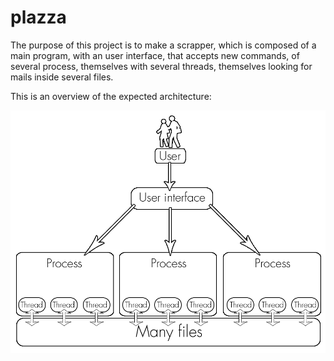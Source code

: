 # plazza

The purpose of this project is to make a scrapper, which is composed of a
main program, with an user interface, that accepts new commands, of several process,
themselves with several threads, themselves looking for mails inside several files.



This is an overview of the expected architecture:

![alt text](https://github.com/jurelou/plazza/blob/master/img/plazza_en-000.png "Logo Title Text 1")
